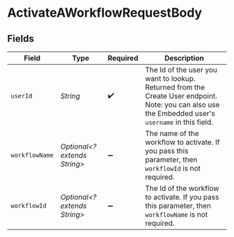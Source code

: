 # ActivateAWorkflowRequestBody


## Fields

| Field                                                                                                                                               | Type                                                                                                                                                | Required                                                                                                                                            | Description                                                                                                                                         |
| --------------------------------------------------------------------------------------------------------------------------------------------------- | --------------------------------------------------------------------------------------------------------------------------------------------------- | --------------------------------------------------------------------------------------------------------------------------------------------------- | --------------------------------------------------------------------------------------------------------------------------------------------------- |
| `userId`                                                                                                                                            | *String*                                                                                                                                            | :heavy_check_mark:                                                                                                                                  | The Id of the user you want to lookup. Returned from the Create User endpoint. Note: you can also use the Embedded user's `username` in this field. |
| `workflowName`                                                                                                                                      | *Optional<? extends String>*                                                                                                                        | :heavy_minus_sign:                                                                                                                                  | The name of the workflow to activate.  If you pass this parameter, then `workflowId` is not required.                                               |
| `workflowId`                                                                                                                                        | *Optional<? extends String>*                                                                                                                        | :heavy_minus_sign:                                                                                                                                  | The Id of the workflow to activate. If you pass this parameter, then `workflowName` is not required.                                                |